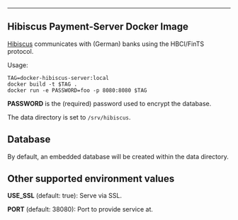 ------------------------------------
Hibiscus Payment-Server Docker Image
------------------------------------

[Hibiscus](http://www.willuhn.de/products/hibiscus-server/) communicates with
(German) banks using the HBCI/FinTS protocol.

Usage:

```
TAG=docker-hibiscus-server:local
docker build -t $TAG .
docker run -e PASSWORD=foo -p 8080:8080 $TAG
```

**PASSWORD** is the (required) password used to encrypt the database.

The data directory is set to ``/srv/hibiscus``.

Database
--------

By default, an embedded database will be created within the data directory.

Other supported environment values
----------------------------------

**USE_SSL** (default: true): Serve via SSL.

**PORT** (default: 38080): Port to provide service at.
